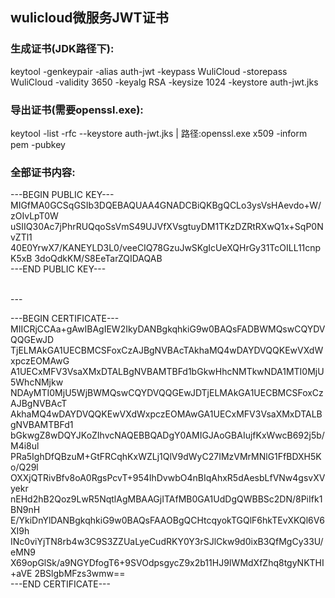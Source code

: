 ## wulicloud微服务JWT证书

### 生成证书(JDK路径下):
keytool -genkeypair -alias auth-jwt -keypass WuliCloud -storepass WuliCloud -validity 3650 -keyalg RSA -keysize 1024 -keystore auth-jwt.jks
### 导出证书(需要openssl.exe): 
keytool -list -rfc --keystore auth-jwt.jks | 路径:openssl.exe x509 -inform pem -pubkey
### 全部证书内容:

<p>---BEGIN PUBLIC KEY---<br>
MIGfMA0GCSqGSIb3DQEBAQUAA4GNADCBiQKBgQCLo3ysVsHAevdo+W/zOIvLpT0W
uSIIQ30Ac7jPhrRUQqoSsVmS49UJVfXVsgtuyDM1TKzDZRtRXwQ1x+SqP0NvZTl1
40E0YrwX7/KANEYLD3L0/veeCIQ78GzuJwSKgIcUeXQHrGy31TcOILL11cnpK5xB
3doQdkKM/S8EeTarZQIDAQAB<br>
---END PUBLIC KEY---</p><br>
---
<p>---BEGIN CERTIFICATE---<br>
MIICRjCCAa+gAwIBAgIEW2IkyDANBgkqhkiG9w0BAQsFADBWMQswCQYDVQQGEwJD
TjELMAkGA1UECBMCSFoxCzAJBgNVBAcTAkhaMQ4wDAYDVQQKEwVXdWxpczEOMAwG
A1UECxMFV3VsaXMxDTALBgNVBAMTBFd1bGkwHhcNMTkwNDA1MTI0MjU5WhcNMjkw
NDAyMTI0MjU5WjBWMQswCQYDVQQGEwJDTjELMAkGA1UECBMCSFoxCzAJBgNVBAcT
AkhaMQ4wDAYDVQQKEwVXdWxpczEOMAwGA1UECxMFV3VsaXMxDTALBgNVBAMTBFd1
bGkwgZ8wDQYJKoZIhvcNAQEBBQADgY0AMIGJAoGBAIujfKxWwcB692j5b/M4i8ul
PRa5IghDfQBzuM+GtFRCqhKxWZLj1QlV9dWyC27IMzVMrMNlG1FfBDXH5Ko/Q29l
OXXjQTRivBfv8oA0RgsPcvT+954IhDvwbO4nBIqAhxR5dAesbLfVNw4gsvXVyekr
nEHd2hB2Qoz9LwR5NqtlAgMBAAGjITAfMB0GA1UdDgQWBBSc2DN/8PiIfk1BN9nH
E/YkiDnYlDANBgkqhkiG9w0BAQsFAAOBgQCHtcqyokTGQlF6hkTEvXKQl6V6XI9h
INc0viYjTN8rb4w3C9S3ZZUaLyeCudRKY0Y3rSJlCkw9d0ixB3QfMgCy33U/eMN9
X69opGlSk/a9NGYDfogT6+9SVOdpsgycZ9x2b11HJ9IWMdXfZhq8tgyNKTHI+aVE
2BSlgbMFzs3wmw==<br>
---END CERTIFICATE---</p>
